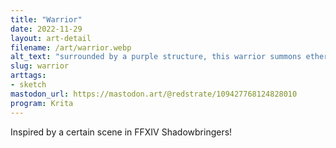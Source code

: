 ```yaml
---
title: "Warrior"
date: 2022-11-29
layout: art-detail
filename: /art/warrior.webp
alt_text: "surrounded by a purple structure, this warrior summons ethereal companions to his side. his sword is pointed towards the viewer but his eyes are gazing upwards"
slug: warrior
arttags:
- sketch
mastodon_url: https://mastodon.art/@redstrate/109427768124828010
program: Krita
---
```

Inspired by a certain scene in FFXIV Shadowbringers!
